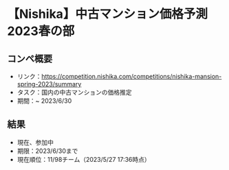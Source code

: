# 【Nishika】中古マンション価格予測 2023春の部
## コンペ概要
- リンク：https://competition.nishika.com/competitions/nishika-mansion-spring-2023/summary  
- タスク：国内の中古マンションの価格推定
- 期間：~ 2023/6/30
## 結果
- 現在、参加中
- 期限：2023/6/30まで
- 現在順位：11/98チーム（2023/5/27 17:36時点）
